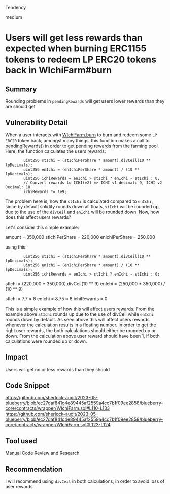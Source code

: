 Tendency

medium

# Users will get less rewards than expected when burning ERC1155 tokens to redeem LP ERC20 tokens back in WIchiFarm#burn

## Summary
Rounding problems in `pendingRewards` will get users lower rewards than they are should get
## Vulnerability Detail
When a user interacts with [WIchiFarm.burn](https://github.com/sherlock-audit/2023-05-blueberry/blob/ec27daf841c4e89445af2559a4cc7b1f09ee2858/blueberry-core/contracts/wrapper/WIchiFarm.sol#L162) to burn and redeem some `LP ERC20` token back, amongst many things, this function makes a call to [pendingRewards()](https://github.com/sherlock-audit/2023-05-blueberry/blob/ec27daf841c4e89445af2559a4cc7b1f09ee2858/blueberry-core/contracts/wrapper/WIchiFarm.sol#L110) in order to get pending rewards from the farming pool. Here, the function calculates the users rewards:
```solidity
        uint256 stIchi = (stIchiPerShare * amount).divCeil(10 ** lpDecimals);
        uint256 enIchi = (enIchiPerShare * amount) / (10 ** lpDecimals);
        uint256 ichiRewards = enIchi > stIchi ? enIchi - stIchi : 0;
        // Convert rewards to ICHI(v2) => ICHI v1 decimal: 9, ICHI v2 Decimal: 18
        ichiRewards *= 1e9;
```
The problem here is, how the `stIchi` is calculated compared to `enIchi`, since by default solidity rounds down all floats, `stIchi` will be rounded up, due to the use of the `divCeil` and `enIchi` will be rounded down. Now, how does this affect users rewards?

Let's consider this simple example:

amount = 350,000 
stIchiPerShare = 220,000 
enIchiPerShare = 250,000  

using this:
```solidity
        uint256 stIchi = (stIchiPerShare * amount).divCeil(10 ** lpDecimals);
        uint256 enIchi = (enIchiPerShare * amount) / (10 ** lpDecimals);
        uint256 ichiRewards = enIchi > stIchi ? enIchi - stIchi : 0;
```
stIchi = (220,000 * 350,000).divCeil(10 ** 9)
enIchi = (250,000 * 350,000) / (10 ** 9)

stIchi = 7.7 ≈ 8
enIchi = 8.75 ≈ 8
ichiRewards  = 0

This is a simple example of how this will affect users rewards. From the example above `stIchi` rounds up due to the use of divCeil while `enIchi` rounds down by default.
As seen above this will affect users rewards whenever the calculation results in a floating number. In order to get the right user rewards, the both calculations should either be rounded up or down. From the calculation above user reward should have been 1, if both calculations were rounded up or down.


## Impact
Users will get no or less rewards than they should
## Code Snippet
https://github.com/sherlock-audit/2023-05-blueberry/blob/ec27daf841c4e89445af2559a4cc7b1f09ee2858/blueberry-core/contracts/wrapper/WIchiFarm.sol#L110-L133
https://github.com/sherlock-audit/2023-05-blueberry/blob/ec27daf841c4e89445af2559a4cc7b1f09ee2858/blueberry-core/contracts/wrapper/WIchiFarm.sol#L123-L124
## Tool used
Manual Code Review and Research

## Recommendation

I will recommend using `divCeil` in both calculations, in order to avoid loss of user rewards.
